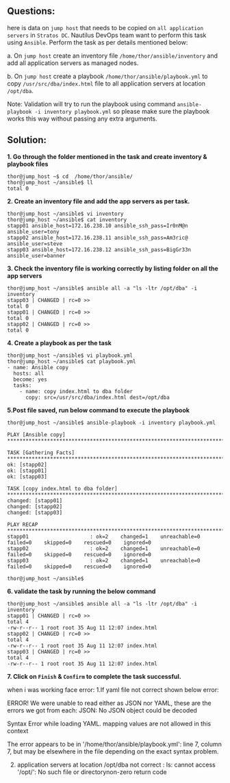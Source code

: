 

## Questions:
here is data on `jump host` that needs to be copied on `all application servers` in `Stratos DC`. Nautilus DevOps team want to perform this task using `Ansible`. Perform the task as per details mentioned below:

a. On `jump host` create an inventory file `/home/thor/ansible/inventory` and add all application servers as managed nodes.

b. On `jump host` create a playbook `/home/thor/ansible/playbook.yml` to copy `/usr/src/dba/index.html` file to all application servers at location `/opt/dba`.

Note: Validation will try to run the playbook using command `ansible-playbook -i inventory playbook.yml` so please make sure the playbook works this way without passing any extra arguments.


## Solution:  

**1. Go through the folder mentioned in the task and create inventory & playbook files** 

```
thor@jump_host ~$ cd  /home/thor/ansible/
thor@jump_host ~/ansible$ ll
total 0
```

**2.  Create an inventory file and add the app servers as per task.**

```
thor@jump_host ~/ansible$ vi inventory
thor@jump_host ~/ansible$ cat inventory
stapp01 ansible_host=172.16.238.10 ansible_ssh_pass=Ir0nM@n  ansible_user=tony
stapp02 ansible_host=172.16.238.11 ansible_ssh_pass=Am3ric@  ansible_user=steve
stapp03 ansible_host=172.16.238.12 ansible_ssh_pass=BigGr33n  ansible_user=banner
```

**3.  Check the inventory file is working correctly by listing folder on all the app servers**

```
thor@jump_host ~/ansible$ ansible all -a "ls -ltr /opt/dba" -i inventory
stapp03 | CHANGED | rc=0 >>
total 0
stapp01 | CHANGED | rc=0 >>
total 0
stapp02 | CHANGED | rc=0 >>
total 0
```

**4. Create a playbook as per the task** 

```
thor@jump_host ~/ansible$ vi playbook.yml
thor@jump_host ~/ansible$ cat playbook.yml
- name: Ansible copy
  hosts: all
  become: yes
  tasks:
    - name: copy index.html to dba folder
      copy: src=/usr/src/dba/index.html dest=/opt/dba
```

**5.Post file saved, run below command to execute the playbook** 

```
thor@jump_host ~/ansible$ ansible-playbook -i inventory playbook.yml

PLAY [Ansible copy] ********************************************************************************************************

TASK [Gathering Facts] *****************************************************************************************************
ok: [stapp02]
ok: [stapp01]
ok: [stapp03]

TASK [copy index.html to dba folder] ***************************************************************************************
changed: [stapp01]
changed: [stapp02]
changed: [stapp03]

PLAY RECAP *****************************************************************************************************************
stapp01                    : ok=2    changed=1    unreachable=0    failed=0    skipped=0    rescued=0    ignored=0   
stapp02                    : ok=2    changed=1    unreachable=0    failed=0    skipped=0    rescued=0    ignored=0   
stapp03                    : ok=2    changed=1    unreachable=0    failed=0    skipped=0    rescued=0    ignored=0   

thor@jump_host ~/ansible$
```

**6. validate the task by running the below command**

```
thor@jump_host ~/ansible$ ansible all -a "ls -ltr /opt/dba" -i inventory
stapp01 | CHANGED | rc=0 >>
total 4
-rw-r--r-- 1 root root 35 Aug 11 12:07 index.html
stapp02 | CHANGED | rc=0 >>
total 4
-rw-r--r-- 1 root root 35 Aug 11 12:07 index.html
stapp03 | CHANGED | rc=0 >>
total 4
-rw-r--r-- 1 root root 35 Aug 11 12:07 index.html
```

**7. Click on `Finish` & `Confirm` to complete the task successful.**




when i was working face error:
1.If yaml file not correct shown below error:


ERROR! We were unable to read either as JSON nor YAML, these are the errors we got from each:
JSON: No JSON object could be decoded

Syntax Error while loading YAML.
  mapping values are not allowed in this context

The error appears to be in '/home/thor/ansible/playbook.yml': line 7, column 7, but may
be elsewhere in the file depending on the exact syntax problem. 


2. application servers at location /opt/dba not correct :
ls: cannot access '/opt/': No such file or directorynon-zero return code